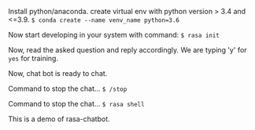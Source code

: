 Install python/anaconda.
create virtual env with python version > 3.4 and <=3.9.
    `$ conda create --name venv_name python=3.6`

Now start developing in your system with command:
    `$ rasa init`

Now, read the asked question and reply accordingly.
We are typing 'y' for `yes` for training.

Now, chat bot is ready to chat.

Command to stop the chat...
    `$ /stop`

Command to stop the chat...
    `$ rasa shell`


This is a demo of rasa-chatbot.




